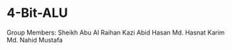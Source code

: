 # 4-Bit-ALU

Group Members:
Sheikh Abu Al Raihan
Kazi Abid Hasan
Md. Hasnat Karim
Md. Nahid Mustafa
